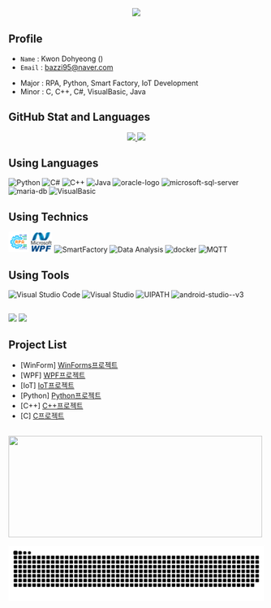 <!-- ## Hi there 👋 -->
<p align='center'>
  <a href="https://github.com/Kwondoryeong">
    <img src="https://capsule-render.vercel.app/api?type=blur&height=250&color=gradient&text=doryeong's%20Dev%20Repo&section=header&fontColor=005174&fontSize=60&fontAlign=50&fontAlignY=42&animation=twinkling&desc=RPA,%20Python,%20CSharp%20Lecturer"/>
  </a>
</p>

## Profile
- `Name` : Kwon Dohyeong ()
- `Email` : bazzi95@naver.com
<!-- - 🔭 I'm currently working as an **IoT instructor** -->
  - Major : RPA, Python, Smart Factory, IoT Development
  - Minor : C, C++, C#, VisualBasic, Java
## GitHub Stat and Languages
<!-- username은 본인걸로 -->
<p align='center'>
  <a href="https://github.com/Kwondoryeong">
    <img src="https://github-readme-stats.vercel.app/api?username=Kwondoryeong&theme=tokyonight&show_icons=true"/>
    <img src="https://github-readme-stats.vercel.app/api/top-langs/?username=Kwondoryeong&theme=tokyonight&layout=compact"/>
  </a>
</p>

## Using Languages
<p align='left'>
    <img height="40" src="https://img.icons8.com/?size=100&id=l75OEUJkPAk4&format=png&color=000000" title="Python">
    <img height="40" src="https://img.icons8.com/?size=100&id=Fycm8TUhWmFU&format=png&color=000000" title="C#">
    <img height="40" src="https://img.icons8.com/?size=100&id=55199&format=png&color=000000" title="C++">
    <img height="40" src="https://img.icons8.com/?size=100&id=Pd2x9GWu9ovX&format=png&color=000000" title="Java">
    <img width="40" height="40" src="https://img.icons8.com/nolan/64/oracle-logo.png" alt="oracle-logo" title="Oracle">
    <img width="40" height="40" src="https://img.icons8.com/color/48/microsoft-sql-server.png" alt="microsoft-sql-server" title="SQL Server">
    <img width="40" height="40" src="https://img.icons8.com/fluency/48/maria-db.png" alt="maria-db" title="MySQL/MariaDB">
    <img height="40" src="https://img.icons8.com/?size=100&id=vgMoO3QkEnKf&format=png&color=000000" title="VisualBasic">
    <!-- <img height="40" src="https://img.icons8.com/?size=100&id=&format=png&color=000000" title="PL/SQL"> -->
    <!-- <img width="40" height="40" src="https://img.icons8.com/color/48/kotlin.png" alt="kotlin" title="Kotlin"> -->
    <!-- <img height="40" src="https://img.icons8.com/?size=100&id=108784&format=png&color=000000" title="Javascript"> -->
    <!-- <img width="40" height="40" src="https://img.icons8.com/cute-clipart/64/go-logo.png" alt="go-logo" title="Go"> -->
    <!-- <img height="40" src="https://img.icons8.com/?size=100&id=Lz7oiCpdanST&format=png&color=000000" title="Delphi"> -->
    <!-- <img height="40" src="https://img.icons8.com/?size=100&id=13460&format=png&color=000000" title="PHP"> -->
</p>

## Using Technics
<p align='left'>
  <img height="40" src="https://raw.githubusercontent.com/Kwondoryeong/Kwondoryeong/main/images/rpa.png" title="RPA"> 
  <img height="40" src="https://raw.githubusercontent.com/Kwondoryeong/Kwondoryeong/main/images/wpf.png" title="WPF"> 
  <img height="40" src="https://cdn-icons-png.flaticon.com/256/7808/7808214.png" title="SmartFactory">
  <img height="40" src="https://img.icons8.com/?size=100&id=n73CzMVjH9X9&format=png&color=000000" title="Data Analysis"> 
  <img width="40" height="40" src="https://img.icons8.com/fluency/48/docker.png" alt="docker" title="Docker">
  <img height="40" src="https://mosquitto.org/stickers/mosquitto-mono.png" title="MQTT">
  <!-- <img height="40" src="https://img.icons8.com/?size=100&id=13443&format=png&color=000000" title="Raspberry Pi"> -->
  <!-- <img height="40" src="https://w7.pngwing.com/pngs/673/239/png-transparent-entity-framework-core-asp-net-core-net-framework-microsoft-blue-text-logo-thumbnail.png" title="ASP.NET Core"> -->
  <!-- <img height="40" src="https://img.icons8.com/?size=100&id=90519&format=png&color=000000" title="Spring Boot">  -->
  <!-- <img height="40" src="https://img.icons8.com/?size=100&id=VZfYlLgRZtdK&format=png&color=000000" title="FullStack"> -->
  <!-- <img height="40" src="https://img.icons8.com/?size=100&id=UeryvfCLUAc3&format=png&color=000000" title="ML/DL"> -->
  
  <!-- <img height="40" src="https://img.icons8.com/?size=100&id=bpip0gGiBLT1&format=png&color=000000" title="OpenCV"> -->
  <!-- <img height="40" src="https://img.icons8.com/?size=100&id=Of4lZV2lwBQI&format=png&color=000000" title="Arduino"> -->
  <!-- 
  <img height="40" src="https://img.icons8.com/?size=100&id=O6SWwpPIM0GB&format=png&color=000000" title="PyTorch">  
  -->
</p>

## Using Tools
<p align='left'>
  <img height="40" src="https://img.icons8.com/?size=100&id=9OGIyU8hrxW5&format=png&color=000000" title="Visual Studio Code">
  <img height="40" src="https://img.icons8.com/?size=100&id=ezj3zaVtImPg&format=png&color=000000" title="Visual Studio">
  <img height="40" src="https://img.icons8.com/?size=100&id=HhCUhcFcSjU8&format=png&color=000000" title="UIPATH">
  <img width="40" height="40" src="https://img.icons8.com/color/48/android-studio--v3.png" alt="android-studio--v3" title="Android Studio">
  <!-- <img height="40" src="https://img.icons8.com/?size=100&id=jUw5rFZE2a5d&format=png&color=000000" title="Jetbrains"> -->
</p>

##
<div>
  <!-- ![mazandi profile](http://mazandi.herokuapp.com/api?handle={bazzi95}&theme=dark) -->
  <!-- [![Solved.ac 프로필](http://mazassumnida.wtf/api/generate_badge?boj={bazzi95})](https://solved.ac/{bazzi95}) -->
  <p align='left'>
    <img src="http://mazassumnida.wtf/api/v2/generate_badge?boj=bazzi95"/>
    <img src="http://mazandi.herokuapp.com/api?handle=bazzi95&theme=cold" />
  </p>
</div>

<!--
## 기술명세
| 기술분류 | 설명 |
|:---:|:---:|
|VSCode | VisualStudio Code 툴 사용법 습득|
|Python | 빅데이터분석, 머신러닝, OpenCV|
-->

## Project List
<!-- - [Website] [Kwondoryeong Portfolio site](https://Kwondoryeong.github.io) -->
- [WinForm] [WinForms프로젝트](https://github.com/Kwondoryeong/iot-winapp-2025/tree/main/toyproject)
- [WPF] [WPF프로젝트](https://github.com/Kwondoryeong/iot-wpf-2025)
- [IoT] [IoT프로젝트](https://github.com/Kwondoryeong)
- [Python] [Python프로젝트](https://github.com/Kwondoryeong/iot-python-2025)
- [C++] [C++프로젝트](https://github.com/Kwondoryeong/iot-cpp-2025)
- [C] [C프로젝트](https://github.com/Kwondoryeong/iot-c-2025)

## 
<p align='left'>
  <a href="https://www.gitanimals.org/en_US?utm_medium=image&utm_source=Kwondoryeong&utm_content=farm">
    <img
      src="https://render.gitanimals.org/farms/Kwondoryeong"
      width="500"
      height="200"
    />
  </a>
</p>

<img src="https://raw.githubusercontent.com/Platane/snk/output/github-contribution-grid-snake.svg" />

<!--
**Kwondoryeong/Kwondoryeong** is a ✨ _special_ ✨ repository because its `README.md` (this file) appears on your GitHub profile.

Here are some ideas to get you started:

- 🔭 I’m currently working on ...
- 🌱 I’m currently learning ...
- 👯 I’m looking to collaborate on ...
- 🤔 I’m looking for help with ...
- 💬 Ask me about ...
- 📫 How to reach me: ...
- 😄 Pronouns: ...
- ⚡ Fun fact: ...
-->
